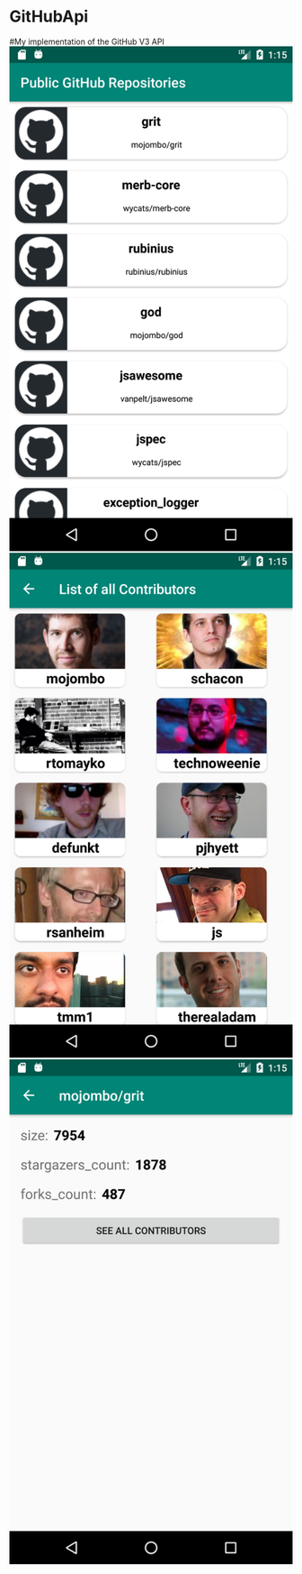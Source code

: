 # GitHubApi
#My implementation of the GitHub V3 API
<br />
<img src ="app/src/main/res/drawable/all_public_repositories.png" />
<br />
<img src ="app/src/main/res/drawable/avatar_image_and_login.png" />
<br />
<img src ="app/src/main/res/drawable/repository_details.png" />
